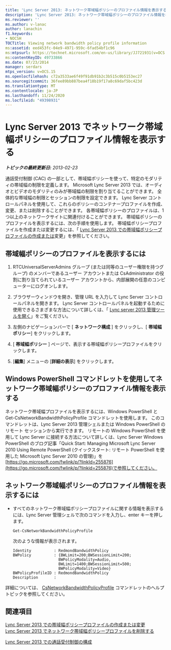 ```yaml
---
title: 'Lync Server 2013: ネットワーク帯域幅ポリシーのプロファイル情報を表示する'
description: 'Lync Server 2013: ネットワーク帯域幅ポリシーのプロファイル情報を表示します。'
ms.reviewer: ''
ms.author: v-lanac
author: lanachin
f1.keywords:
- NOCSH
TOCTitle: Viewing network bandwidth policy profile information
ms:assetid: eed453fc-04e9-4971-959c-6fad54bf1c96
ms:mtpsurl: https://technet.microsoft.com/en-us/library/JJ721931(v=OCS.15)
ms:contentKeyID: 49733866
ms.date: 07/23/2014
manager: serdars
mtps_version: v=OCS.15
ms.openlocfilehash: c72a3533ae6f49f91db91b2c3b515c0b5153ec27
ms.sourcegitcommit: 36fee89bb887bea4f18b19f17a8c69daf5bc423d
ms.translationtype: MT
ms.contentlocale: ja-JP
ms.lasthandoff: 11/24/2020
ms.locfileid: "49398931"
---
```

# <a name="viewing-network-bandwidth-policy-profile-information-in-lync-server-2013"></a>Lync Server 2013 でネットワーク帯域幅ポリシーのプロファイル情報を表示する

<div data-xmlns="http://www.w3.org/1999/xhtml">

<div class="topic" data-xmlns="http://www.w3.org/1999/xhtml" data-msxsl="urn:schemas-microsoft-com:xslt" data-cs="https://msdn.microsoft.com/">

<div data-asp="https://msdn2.microsoft.com/asp">



</div>

<div id="mainSection">

<div id="mainBody">

<span> </span>

_**トピックの最終更新日:** 2013-02-23_

通話受付制御 (CAC) の一部として、帯域幅ポリシーを使って、特定のモダリティの帯域幅の制限を定義します。 Microsoft Lync Server 2013 では、オーディオとビデオのモダリティのみが帯域幅の制限を割り当てることができます。 全体的な帯域幅の制限とセッションの制限を設定できます。 Lync Server コントロールパネルを使用して、これらのポリシーのコンテナープロファイルを作成、変更、または削除することができます。 各帯域幅ポリシーのプロファイルは、1つ以上のネットワークサイトに関連付けることができます。 帯域幅ポリシーのプロファイルを表示するには、次の手順を使用します。 帯域幅ポリシープロファイルを作成または変更するには、「 [Lync Server 2013 での帯域幅ポリシープロファイルの作成または](lync-server-2013-creating-or-modifying-bandwidth-policy-profiles.md)変更」を参照してください。

<div>

## <a name="to-view-a-bandwidth-policy-profile"></a>帯域幅ポリシーのプロファイルを表示するには

1.  RTCUniversalServerAdmins グループ (または同等のユーザー権限を持つグループ) のメンバーであるユーザー アカウントまたは CsAdministrator の役割に割り当てられているユーザー アカウントから、内部展開の任意のコンピューターにログオンします。

2.  ブラウザーウィンドウを開き、管理 URL を入力して Lync Server コントロールパネルを開きます。 Lync Server コントロールパネルを起動するために使用できるさまざまな方法について詳しくは、「 [Lync server 2013 管理ツールを開く](lync-server-2013-open-lync-server-administrative-tools.md)」をご覧ください。

3.  左側のナビゲーションバーで [ **ネットワーク構成** ] をクリックし、[ **帯域幅ポリシー**] をクリックします。

4.  [ **帯域幅ポリシー** ] ページで、表示する帯域幅ポリシープロファイルをクリックします。

5.  [**編集**] メニューの [**詳細の表示**] をクリックします。

</div>

<div>

## <a name="viewing-network-bandwidth-policy-profile-information-by-using-windows-powershell-cmdlets"></a>Windows PowerShell コマンドレットを使用してネットワーク帯域幅ポリシーのプロファイル情報を表示する

ネットワーク帯域幅プロファイルを表示するには、Windows PowerShell と Get-CsNetworkBandwidthPolicyProfile コマンドレットを使用します。 このコマンドレットは、Lync Server 2013 管理シェルまたは Windows PowerShell のリモート セッションから実行できます。 リモートの Windows PowerShell を使用して Lync Server に接続する方法について詳しくは、Lync Server Windows PowerShell のブログ記事「Quick Start: Managing Microsoft Lync Server 2010 Using Remote PowerShell (クイックスタート: リモート PowerShell を使用した Microsoft Lync Server 2010 の管理)」を[https://go.microsoft.com/fwlink/p/?linkId=255876](https://go.microsoft.com/fwlink/p/?linkid=255876)で参照してください。

<div>

## <a name="to-view-network-bandwidth-policy-profile-information"></a>ネットワーク帯域幅ポリシーのプロファイル情報を表示するには

  - すべてのネットワーク帯域幅ポリシープロファイルに関する情報を表示するには、Lync Server 管理シェルで次のコマンドを入力し、enter キーを押します。
    
        Get-CsNetworkBandwidthPolicyProfile
    
    次のような情報が表示されます。
    
        Identity          : RedmondBandwidthPolicy
        BWPolicy          : {BWLimit=200;BWSessionLimit=200;
                            BWPolicyModality=Audio, 
                            BWLimit=1400;BWSessionLimit=500;
                            BWPolicyModality=Video}
        BWPolicyProfileID : RedmondBandwidthPolicy
        Description       :

</div>

詳細については、 [CsNetworkBandwidthPolicyProfile](https://docs.microsoft.com/powershell/module/skype/Get-CsNetworkBandwidthPolicyProfile) コマンドレットのヘルプトピックを参照してください。

</div>

<div>

## <a name="see-also"></a>関連項目


[Lync Server 2013 での帯域幅ポリシープロファイルの作成または変更](lync-server-2013-creating-or-modifying-bandwidth-policy-profiles.md)  
[Lync Server 2013 でネットワーク帯域幅ポリシープロファイルを削除する](lync-server-2013-deleting-network-bandwidth-policy-profiles.md)  


[Lync Server 2013 での通話受付制御の構成](lync-server-2013-configure-call-admission-control.md)  
  

</div>

</div>

<span> </span>

</div>

</div>

</div>

